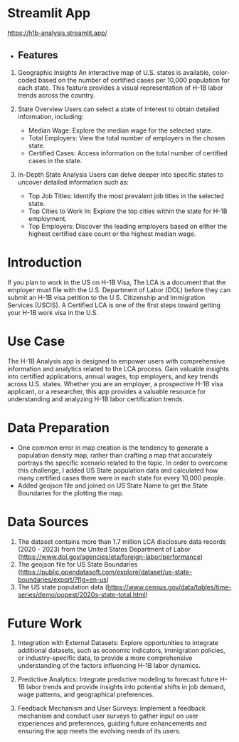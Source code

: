 # Streamlit App
https://h1b-analysis.streamlit.app/
- ## Features
1. Geographic Insights
An interactive map of U.S. states is available, color-coded based on the number of certified cases per 10,000 population for each state. This feature provides a visual representation of H-1B labor trends across the country.

2. State Overview
Users can select a state of interest to obtain detailed information, including:
    - Median Wage: Explore the median wage for the selected state.
    - Total Employers: View the total number of employers in the chosen state.
    - Certified Cases: Access information on the total number of certified cases in the state.

3. In-Depth State Analysis
Users can delve deeper into specific states to uncover detailed information such as:
    - Top Job Titles: Identify the most prevalent job titles in the selected state.
    - Top Cities to Work In: Explore the top cities within the state for H-1B employment.
    - Top Employers: Discover the leading employers based on either the highest certified case count or the highest median wage.

# Introduction
If you plan to work in the US on H-1B Visa, The LCA is a document that the employer must file with the U.S. Department of Labor (DOL) before they can submit an H-1B visa petition to the U.S. Citizenship and Immigration Services (USCIS). A Certified LCA is one of the first steps toward getting your H-1B work visa in the U.S.

# Use Case
The H-1B Analysis app is designed to empower users with comprehensive information and analytics related to the LCA process. Gain valuable insights into certified applications, annual wages, top employers, and key trends across U.S. states. Whether you are an employer, a prospective H-1B visa applicant, or a researcher, this app provides a valuable resource for understanding and analyzing H-1B labor certification trends.

# Data Preparation
- One common error in map creation is the tendency to generate a population density map, rather than crafting a map that accurately portrays the specific scenario related to the topic. In order to overcome this challenge, I added US State population data and calculated how many certified cases there were in each state for every 10,000 people.
- Added geojson file and joined on US State Name to get the State Boundaries for the plotting the map.

# Data Sources
1. The dataset contains more than 1.7 million LCA disclosure data records (2020 - 2023) from the United States Department of Labor (https://www.dol.gov/agencies/eta/foreign-labor/performance)
2. The geojson file for US State Boundaries (https://public.opendatasoft.com/explore/dataset/us-state-boundaries/export/?flg=en-us)
3. The US state population data (https://www.census.gov/data/tables/time-series/demo/popest/2020s-state-total.html)

# Future Work
1. Integration with External Datasets:
Explore opportunities to integrate additional datasets, such as economic indicators, immigration policies, or industry-specific data, to       provide a more comprehensive understanding of the factors influencing H-1B labor dynamics.

2. Predictive Analytics:
Integrate predictive modeling to forecast future H-1B labor trends and provide insights into potential shifts in job demand, wage patterns, and geographical preferences.

3. Feedback Mechanism and User Surveys:
Implement a feedback mechanism and conduct user surveys to gather input on user experiences and preferences, guiding future enhancements and ensuring the app meets the evolving needs of its users.